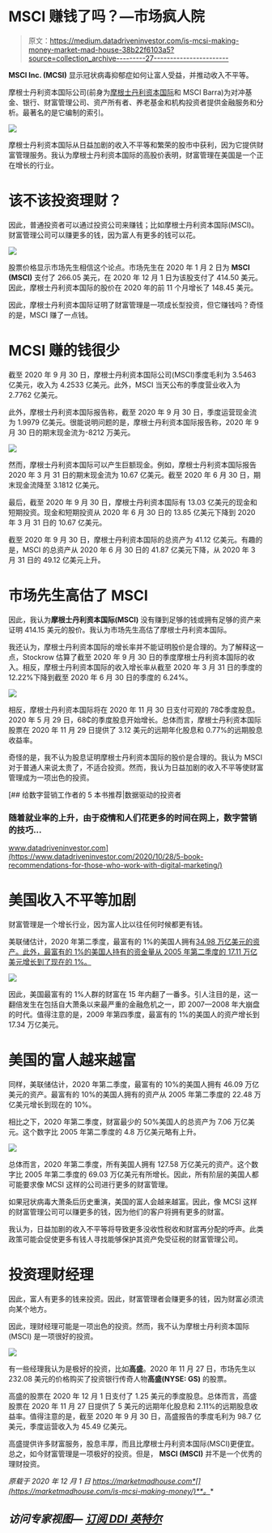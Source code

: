 # MSCI 赚钱了吗？—市场疯人院

> 原文：<https://medium.datadriveninvestor.com/is-mcsi-making-money-market-mad-house-38b22f6103a5?source=collection_archive---------27----------------------->

**MSCI Inc. (MCSI)** 显示冠状病毒抑郁症如何让富人受益，并推动收入不平等。

摩根士丹利资本国际公司(前身为[摩根士丹利资本国际](https://en.wikipedia.org/wiki/MSCI)和 MSCI Barra)为对冲基金、银行、财富管理公司、资产所有者、养老基金和机构投资者提供金融服务和分析。最著名的是它编制的索引。

![](img/e6da966139d4addd2078a152bc7e2227.png)

摩根士丹利资本国际从日益加剧的收入不平等和繁荣的股市中获利，因为它提供财富管理服务。我认为摩根士丹利资本国际的高股价表明，财富管理在美国是一个正在增长的行业。

# 该不该投资理财？

因此，普通投资者可以通过投资公司来赚钱；比如摩根士丹利资本国际(MSCI)。财富管理公司可以赚更多的钱，因为富人有更多的钱可以花。

![](img/8bd4fc4830ce4824e0275f5fb2c445b3.png)

股票价格显示市场先生相信这个论点。市场先生在 2020 年 1 月 2 日为 **MSCI (MSCI)** 支付了 266.05 美元，在 2020 年 12 月 1 日为该股支付了 414.50 美元。因此，摩根士丹利资本国际的股价在 2020 年的前 11 个月增长了 148.45 美元。

因此，摩根士丹利资本国际证明了财富管理是一项成长型投资，但它赚钱吗？奇怪的是，MSCI 赚了一点钱。

# MCSI 赚的钱很少

截至 2020 年 9 月 30 日，摩根士丹利资本国际公司(MSCI)季度毛利为 3.5463 亿美元，收入为 4.2533 亿美元。此外，MSCI 当天公布的季度营业收入为 2.7762 亿美元。

此外，摩根士丹利资本国际报告称，截至 2020 年 9 月 30 日，季度运营现金流为 1.9979 亿美元。很能说明问题的是，摩根士丹利资本国际报告称，2020 年 9 月 30 日的期末现金流为-8212 万美元。

![](img/e695b6f0ebe955f6cf8abb56d9e6319f.png)

然而，摩根士丹利资本国际可以产生巨额现金。例如，摩根士丹利资本国际报告 2020 年 3 月 31 日的期末现金流为 10.67 亿美元。截至 2020 年 6 月 30 日，期末现金流降至 3.1812 亿美元。

最后，截至 2020 年 9 月 30 日，摩根士丹利资本国际有 13.03 亿美元的现金和短期投资。现金和短期投资从 2020 年 6 月 30 日的 13.85 亿美元下降到 2020 年 3 月 31 日的 10.67 亿美元。

截至 2020 年 9 月 30 日，摩根士丹利资本国际的总资产为 41.12 亿美元。有趣的是，MSCI 的总资产从 2020 年 6 月 30 日的 41.87 亿美元下降，从 2020 年 3 月 31 日的 49.12 亿美元上升。

# 市场先生高估了 MSCI

因此，我认为**摩根士丹利资本国际(MSCI)** 没有赚到足够的钱或拥有足够的资产来证明 414.15 美元的股价。我认为市场先生高估了摩根士丹利资本国际。

我还认为，摩根士丹利资本国际的增长率并不能证明股价是合理的。为了解释这一点，Stockrow 估算了截至 2020 年 9 月 30 日的季度摩根士丹利资本国际的收入。相反，摩根士丹利资本国际的收入增长率从截至 2020 年 3 月 31 日的季度的 12.22%下降到截至 2020 年 6 月 30 日的季度的 6.24%。

![](img/f89847c3b88559f9480ed976a90e38c9.png)

相反，摩根士丹利资本国际将在 2020 年 11 月 30 日支付可观的 78₵季度股息。2020 年 5 月 29 日，68₵的季度股息开始增长。总体而言，摩根士丹利资本国际股票在 2020 年 11 月 29 日提供了 3.12 美元的远期年化股息和 0.77%的远期股息收益率。

奇怪的是，我不认为股息证明摩根士丹利资本国际的股价是合理的。我认为 MSCI 对于普通人来说太贵了，不适合投资。然而，我认为日益加剧的收入不平等使财富管理成为一项出色的投资。

[](https://www.datadriveninvestor.com/2020/10/28/5-book-recommendations-for-those-who-work-with-digital-marketing/) [## 给数字营销工作者的 5 本书推荐|数据驱动的投资者

### 随着就业率的上升，由于疫情和人们花更多的时间在网上，数字营销的技巧…

www.datadriveninvestor.com](https://www.datadriveninvestor.com/2020/10/28/5-book-recommendations-for-those-who-work-with-digital-marketing/) 

# 美国收入不平等加剧

财富管理是一个增长行业，因为富人比以往任何时候都更有钱。

美联储估计，2020 年第二季度，最富有的 1%的美国人拥有[34.98 万亿美元的资产。此外，最富有的 1%的美国人持有的资金量从 2005 年第二季度的 17.11 万亿美元增长到了现在的 1%。](https://marketmadhouse.com/is-mcsi-making-money/#quarter:119;series:Assets;demographic:networth;population:all;units:levels;range:2005.2,2020.2)

![](img/d5e8a222939827753099dacb7e73be6e.png)

因此，美国最富有的 1%人群的财富在 15 年内翻了一番多。引人注目的是，这一翻倍发生在包括自大萧条以来最严重的金融危机之一，即 2007—2008 年大崩盘的时代。值得注意的是，2009 年第四季度，最富有的 1%的美国人的资产增长到 17.34 万亿美元。

# 美国的富人越来越富

同样，美联储估计，2020 年第二季度，最富有的 10%的美国人拥有 46.09 万亿美元的资产。最富有的 10%的美国人拥有的资产从 2005 年第二季度的 22.48 万亿美元增长到现在的 10%。

相比之下，2020 年第二季度，财富最少的 50%美国人的总资产为 7.06 万亿美元。这个数字比 2005 年第二季度的 4.8 万亿美元略有上升。

![](img/a242684fd4189726804a0642e660624a.png)

总体而言，2020 年第二季度，所有美国人拥有 127.58 万亿美元的资产。这个数字比 2005 年第二季度的 69.03 万亿美元有所增长。因此，所有阶层的美国人都可能要求像 MCSI 这样的公司进行更多的财富管理。

如果冠状病毒大萧条后历史重演，美国的富人会越来越富。因此，像 MCSI 这样的财富管理公司可以赚更多的钱，因为他们的客户将拥有更多的财富。

我认为，日益加剧的收入不平等将导致更多没收性税收和财富再分配的呼声。此类政策可能会促使更多有钱人寻找能够保护其资产免受征税的财富管理公司。

# 投资理财经理

因此，富人有更多的钱来投资。因此，财富管理者会赚更多的钱，因为财富必须流向某个地方。

因此，理财经理可能是一项出色的投资。然而，我不认为摩根士丹利资本国际(MSCI) 是一项很好的投资。

![](img/daf33bfea5a98ac4a2a089e0c986d283.png)

有一些经理我认为是极好的投资，比如**高盛**。2020 年 11 月 27 日，市场先生以 232.08 美元的价格购买了投资银行传奇人物**高盛(NYSE: GS)** 的股票。

高盛的股票在 2020 年 12 月 1 日支付了 1.25 美元的季度股息。总体而言，高盛股票在 2020 年 11 月 27 日提供了 5 美元的远期年化股息和 2.11%的远期股息收益率。值得注意的是，截至 2020 年 9 月 30 日，高盛报告的季度毛利为 98.7 亿美元，季度运营收入为 45.49 亿美元。

高盛提供许多财富服务，股息丰厚，而且比摩根士丹利资本国际(MSCI)更便宜。总之，如今财富管理是一项极好的投资。但是， **MSCI (MSCI)** 并不是一个优秀的理财投资。

*原载于 2020 年 12 月 1 日 https://marketmadhouse.com*[](https://marketmadhouse.com/is-mcsi-making-money/)**。**

## *访问专家视图— [订阅 DDI 英特尔](https://datadriveninvestor.com/ddi-intel)*